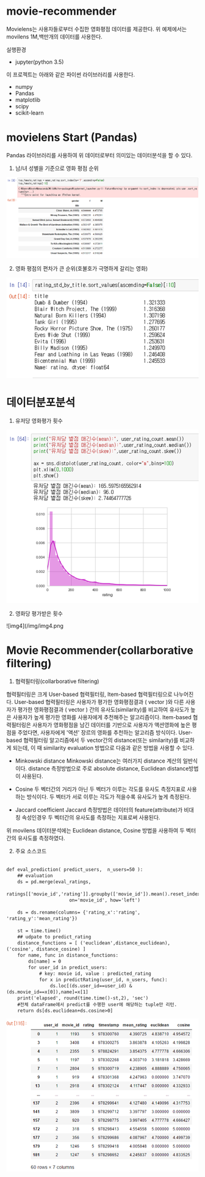 # movie-recommender
Movielens는 사용자들로부터 수집한 영화평점 데이터를 제공한다.
위 예제에서는 movilens 1M,백만개의 데이터를 사용한다.

실행환경
- jupyter(python 3.5)

이 프로젝트는 아래와 같은 파이썬 라이브러리를 사용한다.
- numpy
- Pandas
- matplotlib
- scipy
- scikit-learn

# movielens Start (Pandas)
Pandas 라이브러리를 사용하여 위 데이터로부터 의미있는 데이터분석을 할 수 있다.

1. 남/녀 성별을 기준으로 영화 평점 순위

![img1](/img/img1.png)

2. 영화 평점의 편차가 큰 순위(호불호가 극명하게 갈리는 영화)

![img2](/img/img2.png)

# 데이터분포분석

1. 유저당 영화평가 횟수

![img3](/img/img3.png)

2. 영화당 평가받은 횟수

![img4](/img/img4.png

# Movie Recommender(collarborative filtering)
1. 협력필터링(collarborative filtering)

협력필터링은 크게 User-based 협력필터링, Item-based 협력필터링으로 나누어진다.
User-based 협력필터링은 사용자가 평가한 영화평점결과 ( vector )와
다른 사용자가 평가한 영화평점결과 ( vector ) 간의 유사도(similarity)를 비교하여 유사도가 높은 사용자가 높게 평가한 영화를 사용자에게 추천해주는 알고리즘이다.
Item-based 협력필터링은 사용자가 영화평점을 남긴 데이터를 기반으로 사용자가 액션영화에 높은 평점을 주었다면, 사용자에게 '액션' 장르의 영화를 추천하는 알고리즘 방식이다.
User-based 협력필터링 알고리즘에서 두 vector간의 distance(또는 similarity)를 비교하게 되는데,
이 때 similarity evaluation 방법으로 다음과 같은 방법을 사용할 수 있다.
- Minkowski distance
Minkowski distance는 여러가지 distance 계산의 일반식이다. distance 측정방법으로 주로 absolute distance, Euclidean distance방법이 사용된다.

- Cosine
두 벡터간의 거리가 아닌 두 벡터가 이루는 각도를 유사도 측정지표로 사용하는 방식이다. 두 벡터가 서로 이루는 각도가 적을수록 유사도가 높게 측정된다.

- Jaccard coefficient
Jaccard 측정방법은 데이터의 feature(attribute)가 비대칭 속성인경우 두 벡터간의 유사도를 측정하는 지표로써 사용된다.

위 movilens 데이터분석에는 Euclidean distance, Cosine 방법을 사용하여 두 벡터간의 유사도를 측정하였다.

2. 주요 소스코드

<pre><code>
def eval_prediction( predict_users,  n_users=50 ):
    ## evaluation
    ds = pd.merge(eval_ratings, 
                       ratings[['movie_id','rating']].groupby(['movie_id']).mean().reset_index(), 
                       on='movie_id', how='left')

    ds = ds.rename(columns= {'rating_x':'rating', 'rating_y':'mean_rating'})

    st = time.time()
    ## udpate to predict_rating 
    distance_functions = [ ('euclidean',distance_euclidean), ('cosine', distance_cosine) ]
    for name, func in distance_functions:
        ds[name] = 0
        for user_id in predict_users:
            # key: movie id, value : predicted_rating
            for x in predictRating(user_id, n_users, func):
                ds.loc[(ds.user_id==user_id) & (ds.movie_id==x[0]),name]=x[1]
    print('elapsed', round(time.time()-st,2), 'sec')
    #전체 dataFrame에서 predict를 수행한 user에 해당하는 tuple만 리턴.
    return ds[ds.euclidean+ds.cosine>0]
</code></pre>

![img5](/img/img5.png)
